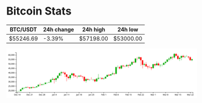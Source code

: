 # Bitcoin Stats

BTC/USDT|24h change|24h high|24h low|
|---|---|---|---|
|$55246.69|-3.39%|$57198.00|$53000.00|

<img src="./chart.svg">
